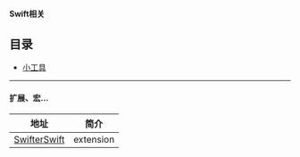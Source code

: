 
#### Swift相关
## 目录
* [小工具](#help_tool)


---
#### <a id="help_tool"></a>扩展、宏...
地址 | 简介
------- | -------
[SwifterSwift](https://github.com/SwifterSwift/SwifterSwift)|extension
